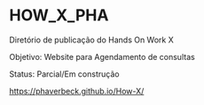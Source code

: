 # HOW_X_PHA

Diretório de publicação do Hands On Work X

Objetivo: Website para Agendamento de consultas

Status: Parcial/Em construção

https://phaverbeck.github.io/How-X/
